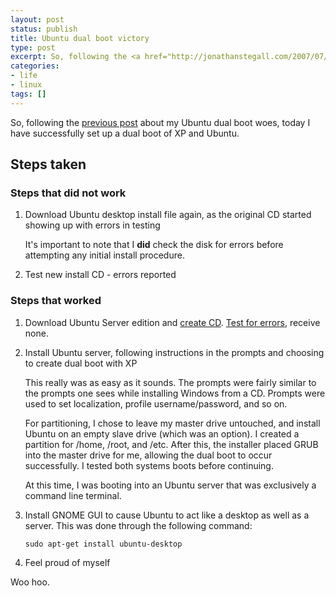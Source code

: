 ```yaml
---
layout: post
status: publish
title: Ubuntu dual boot victory
type: post
excerpt: So, following the <a href="http://jonathanstegall.com/2007/07/30/ubuntu-dual-boot-woes/">previous post</a> about my Ubuntu dual boot woes, today I have successfully set up a dual boot of XP and Ubuntu.
categories:
- life
- linux
tags: []
---
```

So, following the <a href="http://jonathanstegall.com/2007/07/30/ubuntu-dual-boot-woes/">previous post</a> about my Ubuntu dual boot woes, today I have successfully set up a dual boot of XP and Ubuntu.
<h2>Steps taken</h2>
<h3>Steps that did not work</h3>
<ol>
	<li><p>Download Ubuntu desktop install file again, as the original CD started showing up with errors in testing</p><p>It's important to note that I <strong>did</strong> check the disk for errors before attempting any initial install procedure.</p></li>
	<li>Test new install CD - errors reported</li>
</ol>
<h3>Steps that worked</h3>
<ol>
	<li>Download Ubuntu Server edition and <a href="https://help.ubuntu.com/community/BurningIsoHowto">create CD</a>. <a href="https://help.ubuntu.com/community/HowToMD5SUM">Test for errors</a>, receive none.</li>
	<li><p>Install Ubuntu server, following instructions in the prompts and choosing to create dual boot with XP</p><p>This really was as easy as it sounds. The prompts were fairly similar to the prompts one sees while installing Windows from a CD. Prompts were used to set localization, profile username/password, and so on.</p><p>For partitioning, I chose to leave my master drive untouched, and install Ubuntu on an empty slave drive (which was an option). I created a partition for /home, /root, and /etc. After this, the installer placed GRUB into the master drive for me, allowing the dual boot to occur successfully. I tested both systems boots before continuing.</p><p>At this time, I was booting into an Ubuntu server that was exclusively a command line terminal.</p></li>
	<li><p>Install GNOME GUI to cause Ubuntu to act like a desktop as well as a server. This was done through the following command:</p>
<p><code>sudo apt-get install ubuntu-desktop</code></p></li>
	<li>Feel proud of myself</li>
</ol>
Woo hoo.
